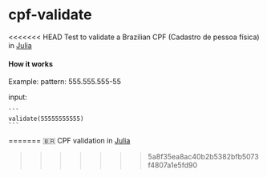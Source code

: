 # cpf-validate
<<<<<<< HEAD
Test to validate a Brazilian CPF (Cadastro de pessoa física) in [Julia](https://julialang.org/)

#### How it works

Example:
    pattern: 555.555.555-55

input:

    ```
    validate(55555555555)
    ```
=======
🇧🇷 CPF validation in [Julia](https://julialang.org/)
>>>>>>> 5a8f35ea8ac40b2b5382bfb5073f4807a1e5fd90
